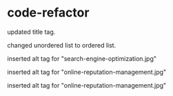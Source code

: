 # code-refactor
updated title tag.

changed unordered list to ordered list.

inserted alt tag for "search-engine-optimization.jpg"

inserted alt tag for "online-reputation-management.jpg"

inserted alt tag for "online-reputation-management.jpg"